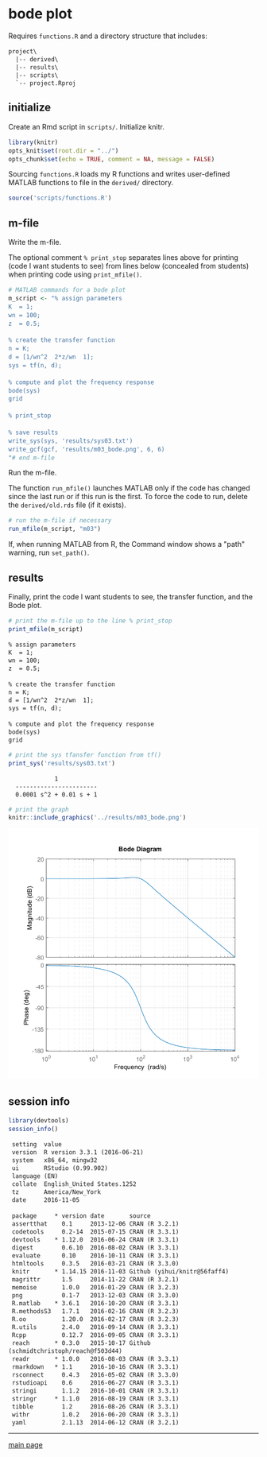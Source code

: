 
bode plot
=========

Requires `functions.R` and a directory structure that includes:

    project\
      |-- derived\
      |-- results\
      |-- scripts\
      `-- project.Rproj

initialize
----------

Create an Rmd script in `scripts/`. Initialize knitr.

``` r
library(knitr)
opts_knit$set(root.dir = "../")
opts_chunk$set(echo = TRUE, comment = NA, message = FALSE)
```

Sourcing `functions.R` loads my R functions and writes user-defined MATLAB functions to file in the `derived/` directory.

``` r
source('scripts/functions.R')
```

m-file
------

Write the m-file.

The optional comment `% print_stop` separates lines above for printing (code I want students to see) from lines below (concealed from students) when printing code using `print_mfile()`.

``` r
# MATLAB commands for a bode plot
m_script <- "% assign parameters
K  = 1;
wn = 100;
z  = 0.5;

% create the transfer function
n = K;
d = [1/wn^2  2*z/wn  1];
sys = tf(n, d);

% compute and plot the frequency response
bode(sys)
grid

% print_stop 

% save results
write_sys(sys, 'results/sys03.txt')
write_gcf(gcf, 'results/m03_bode.png', 6, 6)
"# end m-file
```

Run the m-file.

The function `run_mfile()` launches MATLAB only if the code has changed since the last run or if this run is the first. To force the code to run, delete the `derived/old.rds` file (if it exists).

``` r
# run the m-file if necessary
run_mfile(m_script, "m03")
```

If, when running MATLAB from R, the Command window shows a "path" warning, run `set_path()`.

results
-------

Finally, print the code I want students to see, the transfer function, and the Bode plot.

``` r
# print the m-file up to the line % print_stop
print_mfile(m_script)
```

    % assign parameters
    K  = 1;
    wn = 100;
    z  = 0.5;

    % create the transfer function
    n = K;
    d = [1/wn^2  2*z/wn  1];
    sys = tf(n, d);

    % compute and plot the frequency response
    bode(sys)
    grid

``` r
# print the sys tfansfer function from tf()
print_sys('results/sys03.txt')
```

                 1
      -----------------------
      0.0001 s^2 + 0.01 s + 1

``` r
# print the graph
knitr::include_graphics('../results/m03_bode.png')
```

<img src="../results/m03_bode.png" width="900" />

session info
------------

``` r
library(devtools)
session_info()
```

     setting  value                       
     version  R version 3.3.1 (2016-06-21)
     system   x86_64, mingw32             
     ui       RStudio (0.99.902)          
     language (EN)                        
     collate  English_United States.1252  
     tz       America/New_York            
     date     2016-11-05                  

     package     * version date       source                                 
     assertthat    0.1     2013-12-06 CRAN (R 3.2.1)                         
     codetools     0.2-14  2015-07-15 CRAN (R 3.3.1)                         
     devtools    * 1.12.0  2016-06-24 CRAN (R 3.3.1)                         
     digest        0.6.10  2016-08-02 CRAN (R 3.3.1)                         
     evaluate      0.10    2016-10-11 CRAN (R 3.3.1)                         
     htmltools     0.3.5   2016-03-21 CRAN (R 3.3.0)                         
     knitr       * 1.14.15 2016-11-03 Github (yihui/knitr@56faff4)           
     magrittr      1.5     2014-11-22 CRAN (R 3.2.1)                         
     memoise       1.0.0   2016-01-29 CRAN (R 3.2.3)                         
     png           0.1-7   2013-12-03 CRAN (R 3.3.0)                         
     R.matlab    * 3.6.1   2016-10-20 CRAN (R 3.3.1)                         
     R.methodsS3   1.7.1   2016-02-16 CRAN (R 3.2.3)                         
     R.oo          1.20.0  2016-02-17 CRAN (R 3.2.3)                         
     R.utils       2.4.0   2016-09-14 CRAN (R 3.3.1)                         
     Rcpp          0.12.7  2016-09-05 CRAN (R 3.3.1)                         
     reach       * 0.3.0   2015-10-17 Github (schmidtchristoph/reach@f503d44)
     readr       * 1.0.0   2016-08-03 CRAN (R 3.3.1)                         
     rmarkdown   * 1.1     2016-10-16 CRAN (R 3.3.1)                         
     rsconnect     0.4.3   2016-05-02 CRAN (R 3.3.0)                         
     rstudioapi    0.6     2016-06-27 CRAN (R 3.3.1)                         
     stringi       1.1.2   2016-10-01 CRAN (R 3.3.1)                         
     stringr     * 1.1.0   2016-08-19 CRAN (R 3.3.1)                         
     tibble        1.2     2016-08-26 CRAN (R 3.3.1)                         
     withr         1.0.2   2016-06-20 CRAN (R 3.3.1)                         
     yaml          2.1.13  2014-06-12 CRAN (R 3.2.1)                         

------------------------------------------------------------------------

[main page](../README.md)
